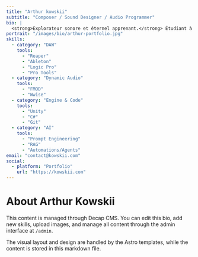 ```yaml
---
title: "Arthur kowskii"
subtitle: "Composer / Sound Designer / Audio Programmer"
bio: |
  <strong>Explorateur sonore et éternel apprenant.</strong> Étudiant à <strong>ISART Digital Paris</strong> (Musique &amp; Sound Design), je vis pour <strong>apprendre</strong> et concrétiser des projets qui me passionnent.
portrait: "/images/bio/arthur-portfolio.jpg"
skills:
  - category: "DAW"
    tools:
      - "Reaper"
      - "Ableton"
      - "Logic Pro"
      - "Pro Tools"
  - category: "Dynamic Audio"
    tools:
      - "FMOD"
      - "Wwise"
  - category: "Engine & Code"
    tools:
      - "Unity"
      - "C#"
      - "Git"
  - category: "AI"
    tools:
      - "Prompt Engineering"
      - "RAG"
      - "Automations/Agents"
email: "contact@kowskii.com"
social:
  - platform: "Portfolio"
    url: "https://kowskii.com"
---
```


# About Arthur Kowskii

This content is managed through Decap CMS. You can edit this bio, add new skills, upload images, and manage all content through the admin interface at `/admin`.

The visual layout and design are handled by the Astro templates, while the content is stored in this markdown file.
